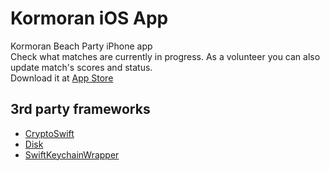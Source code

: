 # Kormoran iOS App
Kormoran Beach Party iPhone app  
Check what matches are currently in progress. As a volunteer you can also update match's scores and status.  
Download it at [App Store](https://apps.apple.com/pl/app/kormoran/id1465780775?l=pl)
## 3rd party frameworks
* [CryptoSwift](https://github.com/krzyzanowskim/CryptoSwift)
* [Disk](https://github.com/saoudrizwan/Disk)  
* [SwiftKeychainWrapper](https://github.com/jrendel/SwiftKeychainWrapper)

